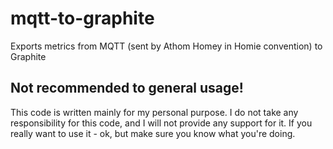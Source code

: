 # mqtt-to-graphite

Exports metrics from MQTT (sent by Athom Homey in Homie convention) to Graphite

## Not recommended to general usage!
This code is written mainly for my personal purpose. I do not take any responsibility for this code,
and I will not provide any support for it. If you really want to use it - ok, but make sure you know
what you're doing.
